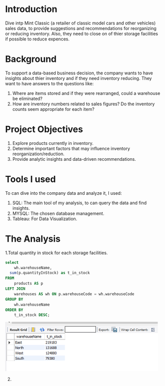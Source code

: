 # Introduction
Dive intp Mint Classic (a retailer of classic model cars and other vehicles) sales data, to provide suggestions and recommendations for reorganizing or reducing inventory. Also, they need to close on of thier storage facilities if possible to reduce expences.

# Background
To support a data-based business decision, the company wants to have insights about thier inventory and if they need inventory reducing. They want to have answers to the questions like:
1. Where are items stored and if they were rearranged, could a warehouse be eliminated?
2. How are inventory numbers related to sales figures? Do the inventory counts seem appropriate for each item?

# Project Objectives
1. Explore products currently in inventory.
2. Determine important factors that may influence inventory reorganization/reduction.
3. Provide analytic insights and data-driven recommendations.

# Tools I used
To can dive into the company data and analyze it, I used:
1. SQL: The main tool of my analysis, to can query the data and find insights.
2. MYSQL: The chosen database management.
3. Tableau: For Data Visualization.

# The Analysis
1.Total quantity in stock for each storage facilities.
```sql
select
	wh.warehouseName,
  sum(p.quantityInStock) as t_in_stock
FROM
    products AS p
LEFT JOIN
    warehouses AS wh ON p.warehouseCode = wh.warehouseCode
GROUP BY
    wh.warehouseName
ORDER BY
    t_in_stock DESC;
```
![Total quantity](Capture111.PNG)

2.

